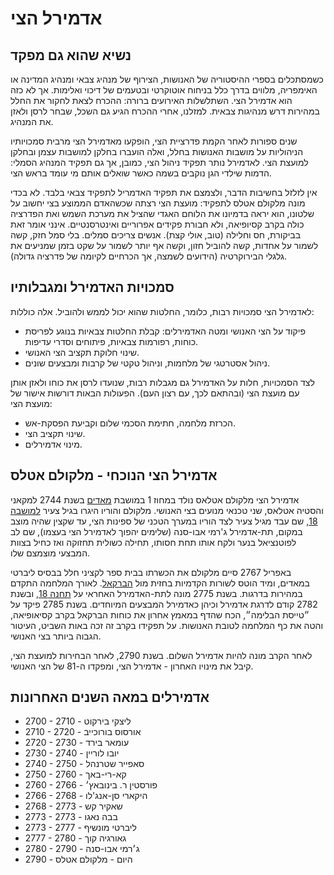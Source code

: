 # אדמירל הצי

## נשיא שהוא גם מפקד

כשמסתכלים בספרי ההיסטוריה של האנושות, הצירוף של מנהיג צבאי ומנהיג המדינה או האימפריה, מלווים בדרך כלל בניחוח אוטוקרטי
ובטעמים של דיכוי ואלימות. אך לא כזה הוא אדמירל הצי. השתלשלות האירועים ברורה: ההכרח לצאת לחקור את החלל במהירות דרש מנהיגות
צבאית. למזלנו, אחרי ההכרח הגיע גם השכל, שבחר לרסן ולאזן את המנהיג.

שנים ספורות לאחר הקמת פדרציית הצי, הופקעו מאדמירל הצי מרבית סמכויותיו הניהוליות על מושבות האנושות בחלל, ואלה הועברו בחלקן
למושבות עצמן ובחלקן למועצת הצי. לאדמירל נותר תפקיד ניהול הצי, כמובן, אך גם תפקיד המנהיג הסמלי: הדמות שילדי הגן נוקבים בשמה
כאשר שואלים אותם מי עומד בראש הצי.

אין לזלזל בחשיבות הדבר, ולצמצם את תפקיד האדמריל לתפקיד צבאי בלבד. לא בכדי מונה מלקולם אטלס לתפקיד: מועצת הצי רצתה
שכשהאדם הממוצע בצי יחשוב על שלטונו, הוא יראה בדמיונו את הלוחם האגדי שהציל את מערכת השמש ואת הפדרציה כולה בקרב
קסיופיאה, ולא חבורת פקידים אפרוריים ואינטרסנטיים. אינני אומר זאת בביקורת, חס וחלילה (טוב, אולי קצת). אנשים צריכים סמלים. בלי סמל
חזק, קשה לשמור על אחדות, קשה להוביל חזון, וקשה אף יותר לשמור על שקט בזמן שמניעים את גלגלי הבירוקרטיה (הידועים לשמצה, אך
הכרחיים לקיומה של פדרציה גדולה).

## סמכויות האדמירל ומגבלותיו

לאדמירל הצי סמכויות רבות, כלומר, החלטות שהוא יכול לממש ולהוביל. אלה כוללות:

* פיקוד על הצי האנושי ומטה האדמירלים: קבלת החלטות צבאיות בנוגע לפריסת כוחות, רפורמות צבאיות, פיתוחים וסדרי עדיפות.
* שינוי חלוקת תקציב הצי האנושי.
* ניהול אסטרטגי של מלחמות, וניהול טקטי של קרבות ומבצעים שונים.

לצד הסמכויות, חלות על האדמירל גם מגבלות רבות, שנועדו לרסן את כוחו ולאזן אותן עם מועצת הצי (ובהתאם לכך, עם רצון העם). הפעולות
הבאות דורשות אישור של מועצת הצי:

* הכרזת מלחמה, חתימת הסכמי שלום וקביעת הפסקת-אש.
* שינוי תקציב הצי.
* מינוי אדמירלים.

## אדמירל הצי הנוכחי - מלקולם אטלס

אדמירל הצי מלקולם אטלאס נולד במחוז 1 במושבת [מאדים](../מושבות%20הצי/01-mars.md) בשנת 2744 למקאני והסטיה אטלאס, שני טכנאי
מנועים בצי האנושי. מלקולם והוריו היגרו בגיל צעיר [למושבה 18](../מושבות%20הצי/02-colony-18.md), שם עבד מגיל צעיר לצד הוריו
במערך הטכני של ספינות הצי, עד שקצין שהיה מוצב במקום, תת-אדמירל ג'רמי אבו-סנה (שלימים יהפוך לאדמירל הצי בעצמו), שם לב
לפוטנציאל בנער ולקח אותו תחת חסותו, תחילה כשולית תחזוקה ואז כחיל בצוות המבצעי מוצמצם שלו.

באפריל 2767 סיים מלקולם את הכשרתו בבית ספר לקציני חלל בבסיס ליברטי במאדים, ומיד הוטס לשורות הקדמיות בחזית מול
[הברקאל](../היסטוריה/03-brakkal-wars.md#מלחמת-הברקאל-הראשונה---2731-2777). לאורך המלחמה התקדם במהירות בדרגות. בשנת
2775 מונה לתת-האדמירל האחראי על [תחנה 18](../מושבות%20הצי/02-colony-18.md), ובשנת 2782 קודם לדרגת אדמירל וכיהן כאדמירל
המבצעים המיוחדים. בשנת 2785 פיקד על ״טייסת הבלימה״, הכח שהדף במאמץ אחרון את כוחות הברקאל בקרב קסיאופיאה, והטה את
כף המלחמה לטובת האנושות. על תפקידו בקרב זה זכה באות השביט, העיטור הגבוה ביותר בצי האנושי.

לאחר הקרב מונה להיות אדמירל השלום. בשנת 2790, לאחר הבחירות למועצת הצי, קיבל את מינויו האחרון - אדמירל הצי, ומפקדו ה-81
של הצי האנושי.

## אדמירלים במאה השנים האחרונות

* 2700 - 2710 - ליצקי בירקוט
* 2710 - 2720 - אורסוס בורוכייב
* 2720 - 2730 - עומאר בירד
* 2730 - 2740 - יובו לוריין
* 2740 - 2750 - סאפייר שטרנהל
* 2750 - 2760 - קא-רי-באך
* 2760 - 2766 - פורסטין ר. בינובאץ׳
* 2766 - 2768 - היקארי סן-אנג'לו
* 2768 - 2773 - שאקיר קש
* 2773 - 2773 - בבה נאגו
* 2773 - 2777 - ליברטי מונשיף
* 2777 - 2780 - גאורגיה קוך
* 2780 - 2790 - ג׳רמי אבו-סנה
* 2790 - היום - מלקולם אטלס
